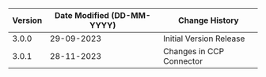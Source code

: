 | **Version** | **Date Modified (DD-MM-YYYY)** | **Change History**                          |
|-------------|--------------------------------|---------------------------------------------|
| 3.0.0       | 29-09-2023                     | Initial Version Release                     |
| 3.0.1       | 28-11-2023                     | Changes in CCP Connector                    |  